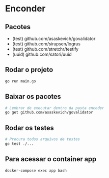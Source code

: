 # Enconder

## Pacotes

-   (test) github.com/asaskevich/govalidator
-   (test) github.com/sirupsen/logrus
-   (test) github.com/stretchr/testify
-   (uuid) github.com/satori/uuid

## Rodar o projeto

```bash
go run main.go
```

## Baixar os pacotes

```bash
# Lembrar de executar dentro da pasta encoder
go get github.com/asaskevich/govalidator
```

## Rodar os testes

```bash
# Procura todos arquivos de testes
go test ./...
```

## Para acessar o container app

```bash
docker-compose exec app bash
```
